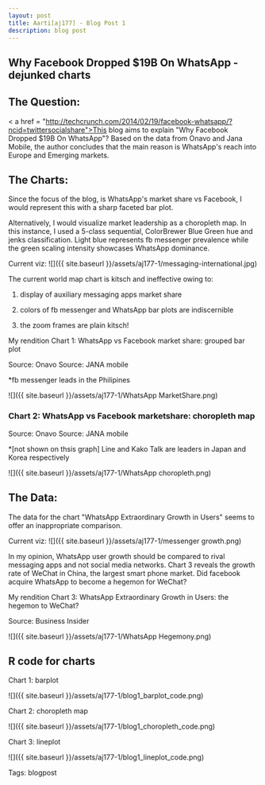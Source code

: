 ```yaml
---
layout: post
title: Aarti[aj177] - Blog Post 1
description: blog post
---
```


## Why Facebook Dropped $19B On WhatsApp - dejunked charts

## The Question:

< a href = "http://techcrunch.com/2014/02/19/facebook-whatsapp/?ncid=twittersocialshare">This blog</a> aims to explain "Why Facebook Dropped $19B On WhatsApp"? Based on the data from Onavo and Jana Mobile, the author concludes that the main reason is WhatsApp's reach into Europe and Emerging markets.

## The Charts:

Since the focus of the blog, is WhatsApp's market share vs Facebook, I would represent this with a sharp faceted bar plot. 

Alternatively, I would visualize market leadership as a choropleth map. In this instance, I used a 5-class sequential, ColorBrewer Blue Green hue and jenks classification. Light blue represents fb messenger prevalence while the green scaling intensity showcases WhatsApp dominance. 

Current viz:
![]({{ site.baseurl }}/assets/aj177-1/messaging-international.jpg)

The current world map chart is kitsch and ineffective owing to:

1) display of auxiliary messaging apps market share

2) colors of fb messenger and WhatsApp bar plots are indiscernible

3. the zoom frames are plain kitsch!

My rendition
Chart 1: WhatsApp vs Facebook market share: grouped bar plot

Source: Onavo
Source: JANA mobile

*fb messenger leads in the Philipines

![]({{ site.baseurl }}/assets/aj177-1/WhatsApp MarketShare.png)

### Chart 2: WhatsApp vs Facebook marketshare: choropleth map

Source: Onavo
Source: JANA mobile

*[not shown on thsis graph] Line and Kako Talk are leaders in Japan and Korea respectively

![]({{ site.baseurl }}/assets/aj177-1/WhatsApp choropleth.png)

## The Data:

The data for the chart "WhatsApp Extraordinary Growth in Users" seems to offer an inappropriate comparison. 

Current viz:
![]({{ site.baseurl }}/assets/aj177-1/messenger growth.png)

In my opinion, WhatsApp user growth should be compared to rival messaging apps and not social media networks. Chart 3 reveals the 
growth rate of WeChat in China, the largest smart phone market. Did facebook acquire WhatsApp to become a hegemon for WeChat?

My rendition
Chart 3: WhatsApp Extraordinary Growth in Users: the hegemon to WeChat?

Source: Business Insider

![]({{ site.baseurl }}/assets/aj177-1/WhatsApp Hegemony.png)

## R code for charts

Chart 1: barplot

![]({{ site.baseurl }}/assets/aj177-1/blog1_barplot_code.png)

Chart 2: choropleth map 

![]({{ site.baseurl }}/assets/aj177-1/blog1_choropleth_code.png)

Chart 3: lineplot 

![]({{ site.baseurl }}/assets/aj177-1/blog1_lineplot_code.png)

Tags: blogpost